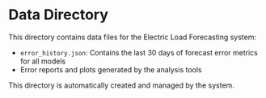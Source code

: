 # Data Directory

This directory contains data files for the Electric Load Forecasting system:

- `error_history.json`: Contains the last 30 days of forecast error metrics for all models
- Error reports and plots generated by the analysis tools

This directory is automatically created and managed by the system.